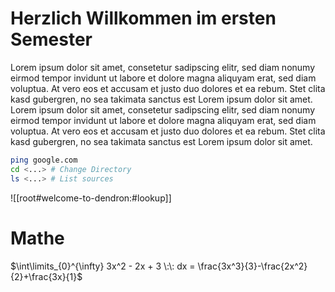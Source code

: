 # Herzlich Willkommen im ersten Semester
Lorem ipsum dolor sit amet, consetetur sadipscing elitr, sed diam nonumy eirmod tempor invidunt ut labore et dolore magna aliquyam erat, sed diam voluptua. At vero eos et accusam et justo duo dolores et ea rebum. Stet clita kasd gubergren, no sea takimata sanctus est Lorem ipsum dolor sit amet. Lorem ipsum dolor sit amet, consetetur sadipscing elitr, sed diam nonumy eirmod tempor invidunt ut labore et dolore magna aliquyam erat, sed diam voluptua. At vero eos et accusam et justo duo dolores et ea rebum. Stet clita kasd gubergren, no sea takimata sanctus est Lorem ipsum dolor sit amet.

```bash
ping google.com
cd <...> # Change Directory
ls <...> # List sources
```

![[root#welcome-to-dendron:#lookup]]

# Mathe
$\int\limits_{0}^{\infty} 3x^2 - 2x + 3 \:\: dx = \frac{3x^3}{3}-\frac{2x^2}{2}+\frac{3x}{1}$